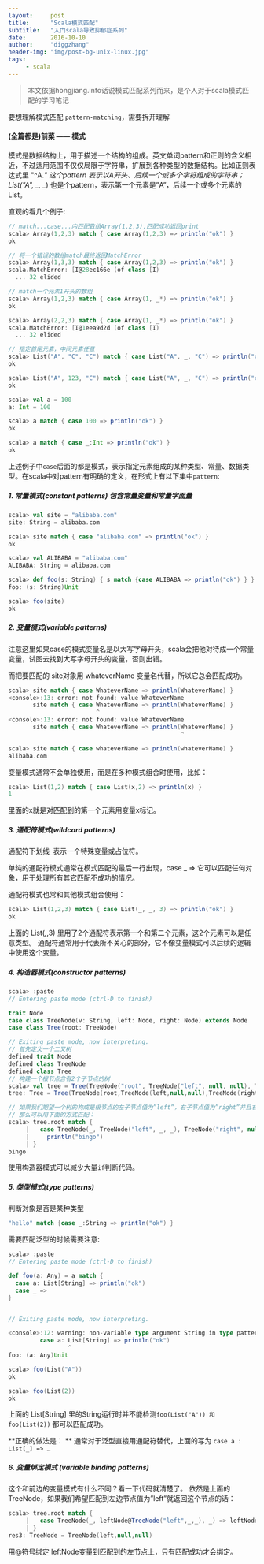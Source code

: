 ```yaml
---
layout:     post
title:      "Scala模式匹配"
subtitle:   "入门scala导致抑郁症系列"
date:       2016-10-10
author:     "diggzhang"
header-img: "img/post-bg-unix-linux.jpg"
tags:
     - scala
---
```


> 本文依据hongjiang.info话说模式匹配系列而来，是个人对于scala模式匹配的学习笔记

要想理解模式匹配 `pattern-matching`，需要拆开理解

#### (全篇都是)前菜 —— 模式

模式是数据结构上，用于描述一个结构的组成。英文单词pattern和正则的含义相近，不过适用范围不仅仅局限于字符串，扩展到各种类型的数据结构。比如正则表达式里 "^A.*" 这个pattern 表示以A开头、后续一个或多个字符组成的字符串；List("A", _, _*) 也是个pattern，表示第一个元素是”A”，后续一个或多个元素的List。

直观的看几个例子:

```scala
// match...case...内匹配数组Array(1,2,3),匹配成功返回print
scala> Array(1,2,3) match { case Array(1,2,3) => println("ok") }
ok

// 将一个错误的数组match最终返回MatchError
scala> Array(1,3,3) match { case Array(1,2,3) => println("ok") }
scala.MatchError: [I@28ec166e (of class [I)
  ... 32 elided

// match一个元素1开头的数组
scala> Array(1,2,3) match { case Array(1, _*) => println("ok") }
ok

scala> Array(2,2,3) match { case Array(1, _*) => println("ok") }
scala.MatchError: [I@1eea9d2d (of class [I)
  ... 32 elided

// 指定首尾元素，中间元素任意
scala> List("A", "C", "C") match { case List("A", _, "C") => println("ok") }
ok

scala> List("A", 123, "C") match { case List("A", _, "C") => println("ok") }
ok

scala> val a = 100
a: Int = 100

scala> a match { case 100 => println("ok") }
ok

scala> a match { case _:Int => println("ok") }
ok
```

上述例子中`case`后面的都是模式，表示指定元素组成的某种类型、常量、数据类型。在scala中对pattern有明确的定义，在形式上有以下集中`pattern`:

##### 1. 常量模式(constant patterns) 包含常量变量和常量字面量

```scala
scala> val site = "alibaba.com"
site: String = alibaba.com

scala> site match { case "alibaba.com" => println("ok") }
ok

scala> val ALIBABA = "alibaba.com"
ALIBABA: String = alibaba.com

scala> def foo(s: String) { s match {case ALIBABA => println("ok") } }
foo: (s: String)Unit

scala> foo(site)
ok
```

##### 2. 变量模式(variable patterns)

注意这里如果case的模式变量名是以大写字母开头，scala会把他对待成一个常量变量，试图去找到大写字母开头的变量，否则出错。

而把要匹配的 site对象用 whateverName 变量名代替，所以它总会匹配成功。

```scala
scala> site match { case WhateverName => println(WhateverName) }
<console>:13: error: not found: value WhateverName
       site match { case WhateverName => println(WhateverName) }
                         ^
<console>:13: error: not found: value WhateverName
       site match { case WhateverName => println(WhateverName) }
                                                 ^

scala> site match { case whateverName => println(whateverName) }
alibaba.com
```

变量模式通常不会单独使用，而是在多种模式组合时使用，比如：

```scala
scala> List(1,2) match { case List(x,2) => println(x) }
1
```
里面的x就是对匹配到的第一个元素用变量x标记。


##### 3. 通配符模式(wildcard patterns)

通配符下划线`_`表示一个特殊变量或占位符。

单纯的通配符模式通常在模式匹配的最后一行出现，case _ => 它可以匹配任何对象，用于处理所有其它匹配不成功的情况。

通配符模式也常和其他模式组合使用：

```scala
scala> List(1,2,3) match { case List(_, _, 3) => println("ok") }
ok
```
上面的 List(_,_,3) 里用了2个通配符表示第一个和第二个元素，这2个元素可以是任意类型。
通配符通常用于代表所不关心的部分，它不像变量模式可以后续的逻辑中使用这个变量。

##### 4. 构造器模式(constructor patterns)

```scala
scala> :paste
// Entering paste mode (ctrl-D to finish)

trait Node
case class TreeNode(v: String, left: Node, right: Node) extends Node
case class Tree(root: TreeNode)

// Exiting paste mode, now interpreting.
// 首先定义一个二叉树
defined trait Node
defined class TreeNode
defined class Tree
// 构建一个根节点含有2个子节点的树
scala> val tree = Tree(TreeNode("root", TreeNode("left", null, null), TreeNode("right", null, null)))
tree: Tree = Tree(TreeNode(root,TreeNode(left,null,null),TreeNode(right,null,null)))

// 如果我们期望一个树的构成是根节点的左子节点值为”left”，右子节点值为”right”并且右子节点没有子节点
// 那么可以用下面的方式匹配：
scala> tree.root match {
     |   case TreeNode(_, TreeNode("left", _, _), TreeNode("right", null, null)) =>
     |     println("bingo")
     | }
bingo

```
使用构造器模式可以减少大量`if`判断代码。

##### 5. 类型模式(type patterns)

判断对象是否是某种类型

```scala
"hello" match {case _:String => println("ok") }
```

需要匹配泛型的时候需要注意:

```scala
scala> :paste
// Entering paste mode (ctrl-D to finish)

def foo(a: Any) = a match {
  case a: List[String] => println("ok")
  case _ =>
}


// Exiting paste mode, now interpreting.

<console>:12: warning: non-variable type argument String in type pattern List[String] (the underlying of List[String]) is unchecked since it is eliminated by erasure
         case a: List[String] => println("ok")
                 ^
foo: (a: Any)Unit

scala> foo(List("A"))
ok

scala> foo(List(2))
ok
```
上面的 List[String] 里的String运行时并不能检测`foo(List("A")) 和 foo(List(2))` 都可以匹配成功。

**正确的做法是： ** 通常对于泛型直接用通配符替代，上面的写为 `case a : List[_] => …`

##### 6. 变量绑定模式 (variable binding patterns)

这个和前边的变量模式有什么不同？看一下代码就清楚了。
依然是上面的TreeNode，如果我们希望匹配到左边节点值为”left”就返回这个节点的话：

```scala
scala> tree.root match {
     |   case TreeNode(_, leftNode@TreeNode("left",_,_), _) => leftNode
     | }
res3: TreeNode = TreeNode(left,null,null)

```

用@符号绑定 leftNode变量到匹配到的左节点上，只有匹配成功才会绑定。